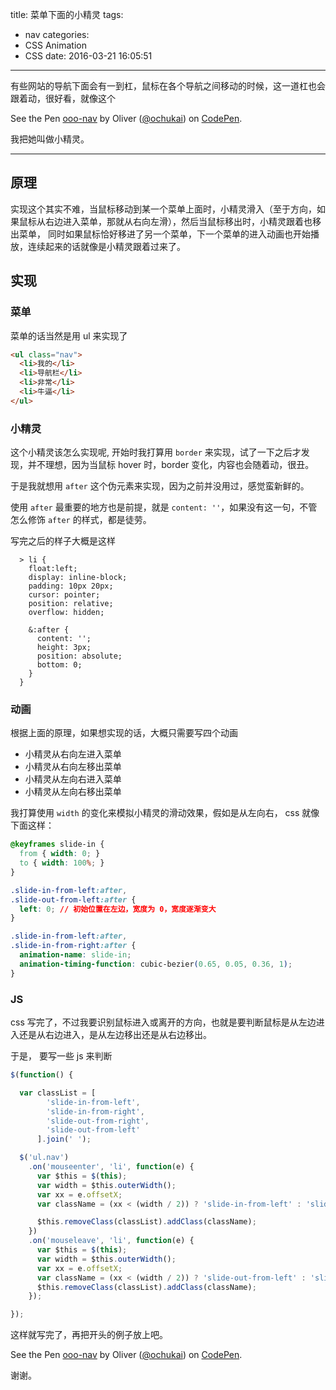 title: 菜单下面的小精灵
tags:
  - nav
categories:
  - CSS Animation
  - CSS
date: 2016-03-21 16:05:51
---

有些网站的导航下面会有一到杠，鼠标在各个导航之间移动的时候，这一道杠也会跟着动，很好看，就像这个

<p data-height="268" data-theme-id="0" data-slug-hash="PNbGZQ" data-default-tab="result" data-user="ochukai" class="codepen">See the Pen <a href="http://codepen.io/ochukai/pen/PNbGZQ/">ooo-nav</a> by Oliver (<a href="http://codepen.io/ochukai">@ochukai</a>) on <a href="http://codepen.io">CodePen</a>.</p>
<script async src="//assets.codepen.io/assets/embed/ei.js"></script>

我把她叫做小精灵。

---

## 原理

实现这个其实不难，当鼠标移动到某一个菜单上面时，小精灵滑入（至于方向，如果鼠标从右边进入菜单，那就从右向左滑），然后当鼠标移出时，小精灵跟着也移出菜单， 同时如果鼠标恰好移进了另一个菜单，下一个菜单的进入动画也开始播放，连续起来的话就像是小精灵跟着过来了。

## 实现

### 菜单
菜单的话当然是用 ul 来实现了
```html
<ul class="nav">
  <li>我的</li>
  <li>导航栏</li>
  <li>非常</li>
  <li>牛逼</li>
</ul>
```

### 小精灵

这个小精灵该怎么实现呢, 开始时我打算用 `border` 来实现，试了一下之后才发现，并不理想，因为当鼠标 hover 时，border 变化，内容也会随着动，很丑。

于是我就想用 `after` 这个伪元素来实现，因为之前并没用过，感觉蛮新鲜的。

使用 `after` 最重要的地方也是前提，就是 `content: ''`，如果没有这一句，不管怎么修饰 `after` 的样式，都是徒劳。

写完之后的样子大概是这样
```less
  > li {
    float:left;
    display: inline-block;
    padding: 10px 20px;
    cursor: pointer;
    position: relative;
    overflow: hidden;

    &:after {
      content: '';
      height: 3px;
      position: absolute;
      bottom: 0;
    }
  }
```

### 动画

根据上面的原理，如果想实现的话，大概只需要写四个动画

* 小精灵从右向左进入菜单
* 小精灵从右向左移出菜单
* 小精灵从左向右进入菜单
* 小精灵从左向右移出菜单

我打算使用 `width` 的变化来模拟小精灵的滑动效果，假如是从左向右， css 就像下面这样：

```css
@keyframes slide-in {
  from { width: 0; }
  to { width: 100%; }
}

.slide-in-from-left:after,
.slide-out-from-left:after {
  left: 0; // 初始位置在左边，宽度为 0，宽度逐渐变大
}

.slide-in-from-left:after,
.slide-in-from-right:after {
  animation-name: slide-in;
  animation-timing-function: cubic-bezier(0.65, 0.05, 0.36, 1);
}

```

### JS

css 写完了，不过我要识别鼠标进入或离开的方向，也就是要判断鼠标是从左边进入还是从右边进入，是从左边移出还是从右边移出。

于是， 要写一些 js 来判断

```js
$(function() {

  var classList = [
        'slide-in-from-left',
        'slide-in-from-right',
        'slide-out-from-right',
        'slide-out-from-left'
      ].join(' ');

  $('ul.nav')
    .on('mouseenter', 'li', function(e) {
      var $this = $(this);
      var width = $this.outerWidth();
      var xx = e.offsetX;
      var className = (xx < (width / 2)) ? 'slide-in-from-left' : 'slide-in-from-right';

      $this.removeClass(classList).addClass(className);      
    })
    .on('mouseleave', 'li', function(e) {
      var $this = $(this);
      var width = $this.outerWidth();
      var xx = e.offsetX;
      var className = (xx < (width / 2)) ? 'slide-out-from-left' : 'slide-out-from-right';
      $this.removeClass(classList).addClass(className);
    });

});
```

这样就写完了，再把开头的例子放上吧。

<p data-height="268" data-theme-id="0" data-slug-hash="PNbGZQ" data-default-tab="result" data-user="ochukai" class="codepen">See the Pen <a href="http://codepen.io/ochukai/pen/PNbGZQ/">ooo-nav</a> by Oliver (<a href="http://codepen.io/ochukai">@ochukai</a>) on <a href="http://codepen.io">CodePen</a>.</p>
<script async src="//assets.codepen.io/assets/embed/ei.js"></script>

谢谢。
